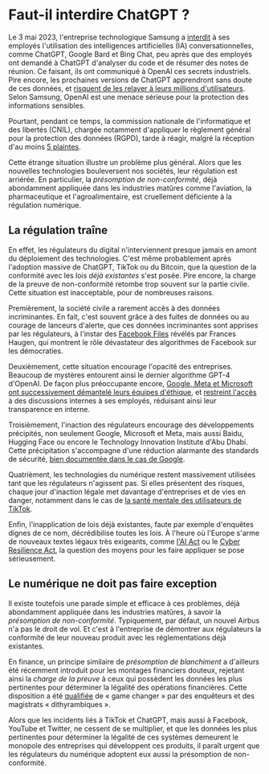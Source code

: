 # Faut-il interdire ChatGPT ?

Le 3 mai 2023, l'entreprise technologique Samsung a [interdit](https://www.journaldugeek.com/2023/05/03/chatgpt-pourquoi-samsung-interdit-a-ses-employes-dutiliser-lia/) à ses employés l'utilisation des intelligences artificielles (IA) conversationnelles, comme ChatGPT, Google Bard et Bing Chat,
peu après que des employés ont demandé à ChatGPT d'analyser du code et de résumer des notes de réunion.
Ce faisant, ils ont communiqué à OpenAI ces secrets industriels.
Pire encore, les prochaines versions de ChatGPT apprendront sans doute de ces données, et [risquent de les relayer à leurs millions d'utilisateurs](https://arxiv.org/abs/2304.05197).
Selon Samsung, OpenAI est une menace sérieuse pour la protection des informations sensibles.

Pourtant, pendant ce temps,
la commission nationale de l'informatique et des libertés (CNIL),
chargée notamment d'appliquer le règlement général pour la protection des données (RGPD),
tarde à réagir, 
malgré la réception d'au moins [5 plaintes](https://www.lesechos.fr/tech-medias/hightech/chatgpt-la-cnil-enquete-sur-cinq-plaintes-1934550).

Cette étrange situation illustre un problème plus général.
Alors que les nouvelles technologies bouleversent nos sociétés,
leur régulation est arriérée.
En particulier, la *présomption de non-conformité*,
déjà abondamment appliquée dans les industries matûres
comme l'aviation, la pharmaceutique et l'agroalimentaire,
est cruellement déficiente à la régulation numérique.


## La régulation traîne

En effet, les régulateurs du digital n'interviennent presque jamais 
en amont du déploiement des technologies.
C'est même probablement après l'adoption massive de ChatGPT, TikTok ou du Bitcoin, 
que la question de la conformité avec les lois *déjà existantes* s'est posée.
Pire encore, la charge de la preuve de non-conformité retombe trop souvent sur la partie civile.
Cette situation est inacceptable, pour de nombreuses raisons.

Premièrement, la société civile a rarement accès à des données incriminantes.
En fait, c'est souvent grâce à des fuites de données ou au courage de lanceurs d'alerte,
que ces données incriminantes sont apprises par les régulateurs,
à l'instar des [Facebook Files](https://www.la-croix.com/Economie/Frances-Haugen-lanceuse-dalerte-issue-Facebook-tournee-europeenne-2021-11-07-1201184083) révélés par Frances Haugen, 
qui montrent le rôle dévastateur des algorithmes de Facebook sur les démocraties.

Deuxièmement, cette situation encourage l'opacité des entreprises.
Beaucoup de mystères entourent ainsi le dernier algorithme GPT-4 d'OpenAI.
De façon plus préoccupante encore, 
[Google, Meta et Microsoft ont successivement démantelé leurs équipes d'éthique](https://techcrunch.com/2023/03/13/microsoft-lays-off-an-ethical-ai-team-as-it-doubles-down-on-openai/),
et [restreint l'accès](https://www.wsj.com/articles/facebook-limits-employee-access-to-some-internal-discussion-groups-11634171786) à des discussions internes à ses employés,
réduisant ainsi leur transparence en interne.

Troisièmement, l'inaction des régulateurs encourage des développements précipités, 
non seulement Google, Microsoft et Meta,
mais aussi Baidu, Hugging Face ou encore le Technology Innovation Institute d'Abu Dhabi.
Cette précipitation s'accompagne d'une réduction alarmante des standards de sécurité,
[bien documentée dans le cas de Google](https://www.bloomberg.com/news/features/2023-04-19/google-bard-ai-chatbot-raises-ethical-concerns-from-employees#xj4y7vzkg).

Quatrièment, les technologies du numérique restent massivement utilisées
tant que les régulateurs n'agissent pas.
Si elles présentent des risques, chaque jour d'inaction légale met davantage d'entreprises et de vies en danger,
notamment dans le cas de [la santé mentale des utilisateurs de TikTok](https://jonathanhaidt.substack.com/p/international-mental-illness-part-one).

Enfin, l'inapplication de lois déjà existantes, faute par exemple d'enquêtes dignes de ce nom, décrédibilise toutes les lois.
À l'heure où l'Europe s'arme de nouveaux textes légaux très exigeants,
comme [l'AI Act](https://artificialintelligenceact.eu/) ou le [Cyber Resilience Act](https://digital-strategy.ec.europa.eu/en/library/cyber-resilience-act),
la question des moyens pour les faire appliquer se pose sérieusement.

## Le numérique ne doit pas faire exception

Il existe toutefois une parade simple et efficace à ces problèmes,
déjà abondamment appliquée dans les industries matûres, 
à savoir la *présomption de non-conformité*.
Typiquement, par défaut, un nouvel Airbus n'a pas le droit de vol.
Et c'est à l'entreprise de démontrer aux régulateurs la conformité de leur nouveau produit 
avec les réglementations déjà existantes.

En finance, un principe similaire de *présomption de blanchiment* 
a d'ailleurs été récemment introduit pour les montages financiers douteux,
rejetant ainsi la *charge de la preuve* à ceux qui possèdent les données les plus pertinentes
pour déterminer la légalité des opérations financières.
Cette disposition a été [qualifiée](https://www.lemonde.fr/les-decodeurs/article/2023/04/29/la-presomption-de-blanchiment-arme-redoutable-contre-les-montages-financiers-occultes_6171473_4355770.html) de « game changer » par des enquêteurs et des magistrats « dithyrambiques ».

Alors que les incidents liés à TikTok et ChatGPT, mais aussi à Facebook, YouTube et Twitter, 
ne cessent de se multiplier,
et que les données les plus pertinentes pour déterminer la légalité de ces systèmes demeurent le monopole des entreprises qui développent ces produits,
il paraît urgent que les régulateurs du numérique adoptent eux aussi
la présomption de non-conformité.

